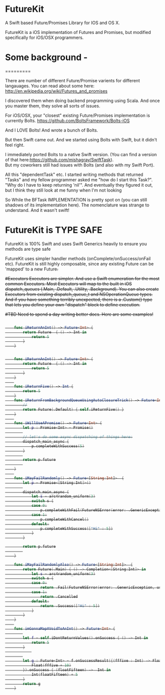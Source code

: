 # FutureKit
A Swift based Future/Promises Library for IOS and OS X.   


FutureKit is a iOS implementation of Futures and Promises, but modified specifically for iOS/OSX programmers.


# Some background - 
=========

There are number of different Future/Promise varients for different langauages.
You can read about some here:
http://en.wikipedia.org/wiki/Futures_and_promises

I discovered them when doing backend programming using Scala. And once you master them, they solve all sorts of issues.

For iOS/OSX, your "closest" existing Future/Promises implementation is currently Bolts.
https://github.com/BoltsFramework/Bolts-iOS

And I LOVE Bolts!  And wrote a bunch of Bolts.

But then Swift came out.   And we started using Bolts with Swift, but it didn't feel right.  

I immediately ported Bolts to a native Swift version.  (You can find a version of that here:https://github.com/mishagray/SwiftTask).  
But my coworkers still had issues with Bolts (and also with my Swift Port).   

All this "dependentTask" etc.  I started writing methods that returned "Tasks" and my fellow programmer asked me "how do I start this Task?".  "Why do I have to keep returning 'nil'".    And eventually they figured it out, but I think they still look at me funny when I'm not looking

So While the BFTask IMPLEMENTATION is pretty spot on (you can still shadows of its implementation here).  The nomenclature was strange to understand.   And it wasn't swift!  



# FutureKit is TYPE SAFE

FutureKit is 100% Swift and uses Swift Generics heavily to ensure you methods are type safe

FutureKit uses simpler handler methods (onComplete/onSuccess/onFail etc). 
FutureKit is still highly composable, since any existing Future<T> can be 'mapped' to a new Future<S>.

#Executors
Executors are simpler.  And use a Swift enumeration for the most common Executors.  Most Executors will map to the built in iOS dispatch_queues  (.Main, .Default, .Utility, .Background).  You can also create Executors from existing dispatch_queue_t and NSOperationQueue types.   And if you have something terribly unexpected, there is a .Custom() type that lets you define your own "dispatch" block to define execution.



#TBD
Need to spend a day writing better docs.
Here are some examples!

```swift

    func iReturnAnInt() -> Future<Int> {
        return Future  { () -> Int in
            return 5
        }
    }


    func iReturnAnInt() -> Future<Int> {
        return Future  { () -> Int in
            return 5
        }
    }
    
    func iReturnFive() -> Int {
        return 5
    }
    func iReturnFromBackgroundQueueUsingAutoClosureTrick() -> Future<Int> {
        //
        return Future(.Default) { self.iReturnFive() }
    }
    
    func iWillUseAPromise() -> Future<Int> {
        let p : Promise<Int> = Promise()
        
        // let's do some async dispatching of things here:
        dispatch_main_async {
            p.completeWithSuccess(5)
        }
        
        return p.future
        
    }
    
    func iMayFailRandomly() -> Future<[String:Int]>  {
        let p = Promise<[String:Int]>()
        
        dispatch_main_async {
            let s = arc4random_uniform(3)
            switch s {
            case 0:
                p.completeWithFail(FutureNSError(error: .GenericException, userInfo: nil))
            case 1:
                p.completeWithCancel()
            default:
                p.completeWithSuccess(["Hi" : 5])
            }
        }

        return p.future
        
    }

    func iMayFailRandomlyAlso() -> Future<[String:Int]>  {
        return Future(.Main) { () -> Completion<[String:Int]> in
            let s = arc4random_uniform(3)
            switch s {
            case 0:
                return .Fail(FutureNSError(error: .GenericException, userInfo: nil))
            case 1:
                return .Cancelled
            default:
                return .Success(["Hi" : 5])
            }
        }
    }
    
    func imGonnaMapAVoidToAnInt() -> Future<Int> {
        
        let f = self.iDontReturnValues().onSuccess { () -> Int in
            return 5
        }
            
        
        let g : Future<Int> = f.onSuccessResult({(fffive : Int) -> Float in
            Float(fffive + 10)
        }).onSuccess { (floatFifteen) ->  Int in
            Int(floatFifteen) + 5
        }
        return g
    }


```











